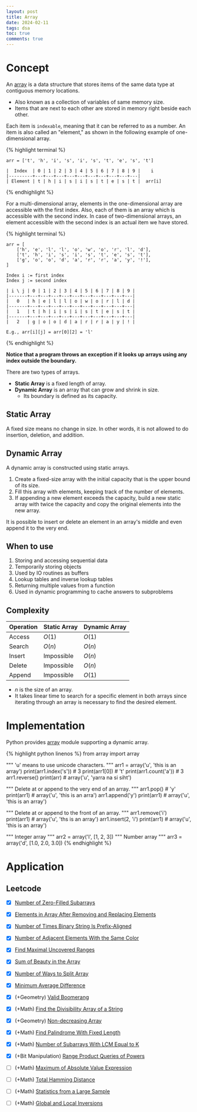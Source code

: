 ```yaml
---
layout: post
title: Array
date: 2024-02-11
tags: dsa
toc: true
comments: true
---
```


# Concept

An [array](https://en.wikipedia.org/wiki/Array_(data_structure)) is a data structure
that stores items of the same data type at contiguous memory locations.
- Also known as a collection of variables of same memory size.
- Items that are next to each other are stored in memory right beside each other.

Each item is `indexable`, meaning that it can be referred to as a number.
An item is also called an "element," as shown in the following example of one-dimensional array.

{% highlight terminal %}
    
    arr = ['t', 'h', 'i', 's', 'i', 's', 't', 'e', 's', 't']
    
    |  Index  | 0 | 1 | 2 | 3 | 4 | 5 | 6 | 7 | 8 | 9 |    i
    |---------+---+---+---+---+---+---+---+---+---+---|
    | Element | t | h | i | s | i | s | t | e | s | t |  arr[i]
    
{% endhighlight %}

For a multi-dimensional array, elements in the one-dimensional array are accessible with the first index.
Also, each of them is an array which is accessible with the second index.
In case of two-dimensional arrays, an element accessible with the second index is an actual item we have stored.

{% highlight terminal %}
    
    arr = [
        ['h', 'e', 'l', 'l', 'o', 'w', 'o', 'r', 'l', 'd'],
        ['t', 'h', 'i', 's', 'i', 's', 't', 'e', 's', 't'],
        ['g', 'o', 'o', 'd', 'a', 'r', 'r', 'a', 'y', '!'],
    ]
    
    Index i := first index
    Index j := second index
    
    | i \ j | 0 | 1 | 2 | 3 | 4 | 5 | 6 | 7 | 8 | 9 |
    |-------+---+---+---+---+---+---+---+---+---+---|
    |   0   | h | e | l | l | o | w | o | r | l | d |
    |-------+---+---+---+---+---+---+---+---+---+---|
    |   1   | t | h | i | s | i | s | t | e | s | t |
    |-------+---+---+---+---+---+---+---+---+---+---|
    |   2   | g | o | o | d | a | r | r | a | y | ! |
    
    E.g., arr[i][j] = arr[0][2] = 'l'
    
{% endhighlight %}

**Notice that a program throws an exception if it looks up arrays using any index outside the boundary.**

There are two types of arrays.
- **Static Array** is a fixed length of array.
- **Dynamic Array** is an array that can grow and shrink in size.
  - Its boundary is defined as its capacity.

## Static Array

A fixed size means no change in size. In other words, it is not allowed to do insertion, deletion, and addition.

## Dynamic Array

A dynamic array is constructed using static arrays.

1. Create a fixed-size array with the initial capacity that is the upper bound of its size.
2. Fill this array with elements, keeping track of the number of elements.
3. If appending a new element exceeds the capacity, build a new static array
with twice the capacity and copy the original elements into the new array.

It is possible to insert or delete an element in an array's middle and even append it to the very end.

## When to use

1. Storing and accessing sequential data
2. Temporarily storing objects
3. Used by IO routines as buffers
4. Lookup tables and inverse lookup tables
5. Returning multiple values from a function
6. Used in dynamic programming to cache answers to subproblems

## Complexity

| Operation | Static Array | Dynamic Array |
|-----------|--------------|---------------|
| Access    |  $O(1)$      |  $O(1)$       |
| Search    |  $O(n)$      |  $O(n)$       |
| Insert    |  Impossible  |  $O(n)$       |
| Delete    |  Impossible  |  $O(n)$       |
| Append    |  Impossible  |  $O(1)$       |

- $n$ is the size of an array.
- It takes linear time to search for a specific element in both arrays
since iterating through an array is necessary to find the desired element.

# Implementation

Python provides [array](https://docs.python.org/3/library/array.html) module supporting a dynamic array.

{% highlight python linenos %}
from array import array

""" 'u' means to use unicode characters. """
arr1 = array('u', 'this is an array')
print(arr1.index('s'))  # 3
print(arr1[0])          # 't'
print(arr1.count('a'))  # 3
arr1.reverse()
print(arr)              # array('u', 'yarra na si siht')

""" Delete at or append to the very end of an array. """
arr1.pop()              # 'y'
print(arr1)             # array('u', 'this is an arra')
arr1.append('y')
print(arr1)             # array('u', 'this is an array')

""" Delete at or append to the front of an array. """
arr1.remove('i')
print(arr1)             # array('u', 'ths is an array')
arr1.insert(2, 'i')
print(arr1)             # array('u', 'this is an array')

""" Integer array """
arr2 = array('l', [1, 2, 3])
""" Number array """
arr3 = array('d', [1.0, 2.0, 3.0])
{% endhighlight %}

# Application

## Leetcode

- [x] [Number of Zero-Filled Subarrays](https://leetcode.com/problems/number-of-zero-filled-subarrays/)
- [x] [Elements in Array After Removing and Replacing Elements](https://leetcode.com/problems/elements-in-array-after-removing-and-replacing-elements/description/)
- [x] [Number of Times Binary String Is Prefix-Aligned](https://leetcode.com/problems/number-of-times-binary-string-is-prefix-aligned/)
- [x] [Number of Adjacent Elements With the Same Color](https://leetcode.com/problems/number-of-adjacent-elements-with-the-same-color/)
- [x] [Find Maximal Uncovered Ranges](https://leetcode.com/problems/find-maximal-uncovered-ranges/)
- [x] [Sum of Beauty in the Array](https://leetcode.com/problems/sum-of-beauty-in-the-array/)
- [x] [Number of Ways to Split Array](https://leetcode.com/problems/number-of-ways-to-split-array/)
- [x] [Minimum Average Difference](https://leetcode.com/problems/minimum-average-difference)
- [x] (+Geometry) [Valid Boomerang](https://leetcode.com/problems/valid-boomerang/)
- [x] (+Math) [Find the Divisibility Array of a String](https://leetcode.com/problems/find-the-divisibility-array-of-a-string/)
- [x] (+Geometry) [Non-decreasing Array](https://leetcode.com/problems/non-decreasing-array/) 
- [x] (+Math) [Find Palindrome With Fixed Length](https://leetcode.com/problems/find-palindrome-with-fixed-length/)
- [x] (+Math) [Number of Subarrays With LCM Equal to K](https://leetcode.com/problems/number-of-subarrays-with-lcm-equal-to-k/)
- [x] (+Bit Manipulation) [Range Product Queries of Powers](https://leetcode.com/problems/range-product-queries-of-powers/)
- [ ] (+Math) [Maximum of Absolute Value Expression](https://leetcode.com/problems/maximum-of-absolute-value-expression/)
- [ ] (+Math) [Total Hamming Distance](https://leetcode.com/problems/total-hamming-distance/)
- [ ] (+Math) [Statistics from a Large Sample](https://leetcode.com/problems/statistics-from-a-large-sample/)
- [ ] (+Math) [Global and Local Inversions](https://leetcode.com/problems/global-and-local-inversions/)

